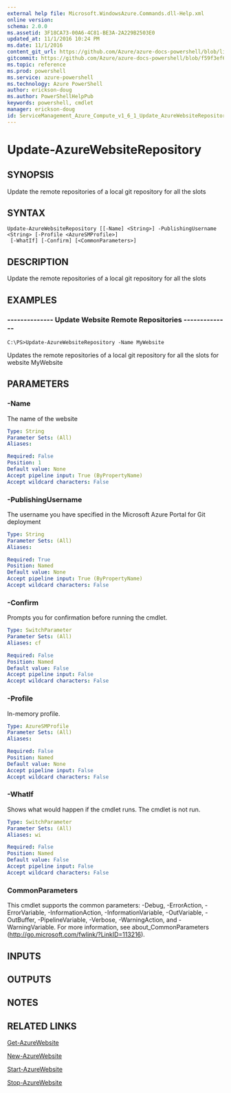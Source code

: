 ```yaml
---
external help file: Microsoft.WindowsAzure.Commands.dll-Help.xml
online version: 
schema: 2.0.0
ms.assetid: 3F18CA73-00A6-4C81-BE3A-2A229B2503E0
updated_at: 11/1/2016 10:24 PM
ms.date: 11/1/2016
content_git_url: https://github.com/Azure/azure-docs-powershell/blob/live/azureps-cmdlets-docs/ServiceManagement/Azure.Compute/v1.6.1/Update-AzureWebsiteRepository.md
gitcommit: https://github.com/Azure/azure-docs-powershell/blob/f59f3ef60bc592383812213e69fd77ba950759ed/azureps-cmdlets-docs/ServiceManagement/Azure.Compute/v1.6.1/Update-AzureWebsiteRepository.md
ms.topic: reference
ms.prod: powershell
ms.service: azure-powershell
ms.technology: Azure PowerShell
author: erickson-doug
ms.author: PowerShellHelpPub
keywords: powershell, cmdlet
manager: erickson-doug
id: ServiceManagement_Azure_Compute_v1_6_1_Update_AzureWebsiteRepository_md
---
```


# Update-AzureWebsiteRepository

## SYNOPSIS
Update the remote repositories of a local git repository for all the slots

## SYNTAX

```
Update-AzureWebsiteRepository [[-Name] <String>] -PublishingUsername <String> [-Profile <AzureSMProfile>]
 [-WhatIf] [-Confirm] [<CommonParameters>]
```

## DESCRIPTION
Update the remote repositories of a local git repository for all the slots

## EXAMPLES

### --------------  Update Website Remote Repositories --------------
```
C:\PS>Update-AzureWebsiteRepository -Name MyWebsite
```

Updates the remote repositories of a local git repository for all the slots for website MyWebsite

## PARAMETERS

### -Name
The name of the website

```yaml
Type: String
Parameter Sets: (All)
Aliases: 

Required: False
Position: 1
Default value: None
Accept pipeline input: True (ByPropertyName)
Accept wildcard characters: False
```

### -PublishingUsername
The username you have specified in the Microsoft Azure Portal for Git deployment

```yaml
Type: String
Parameter Sets: (All)
Aliases: 

Required: True
Position: Named
Default value: None
Accept pipeline input: True (ByPropertyName)
Accept wildcard characters: False
```

### -Confirm
Prompts you for confirmation before running the cmdlet.

```yaml
Type: SwitchParameter
Parameter Sets: (All)
Aliases: cf

Required: False
Position: Named
Default value: False
Accept pipeline input: False
Accept wildcard characters: False
```

### -Profile
In-memory profile.

```yaml
Type: AzureSMProfile
Parameter Sets: (All)
Aliases: 

Required: False
Position: Named
Default value: None
Accept pipeline input: False
Accept wildcard characters: False
```

### -WhatIf
Shows what would happen if the cmdlet runs.
The cmdlet is not run.

```yaml
Type: SwitchParameter
Parameter Sets: (All)
Aliases: wi

Required: False
Position: Named
Default value: False
Accept pipeline input: False
Accept wildcard characters: False
```

### CommonParameters
This cmdlet supports the common parameters: -Debug, -ErrorAction, -ErrorVariable, -InformationAction, -InformationVariable, -OutVariable, -OutBuffer, -PipelineVariable, -Verbose, -WarningAction, and -WarningVariable. For more information, see about_CommonParameters (http://go.microsoft.com/fwlink/?LinkID=113216).

## INPUTS

## OUTPUTS

## NOTES

## RELATED LINKS

[Get-AzureWebsite](xref:ServiceManagement/Azure.Compute/v1.6.1/Get-AzureWebsite.md)

[New-AzureWebsite](xref:ServiceManagement/Azure.Compute/v1.6.1/New-AzureWebsite.md)

[Start-AzureWebsite](xref:ServiceManagement/Azure.Compute/v1.6.1/Start-AzureWebsite.md)

[Stop-AzureWebsite](xref:ServiceManagement/Azure.Compute/v1.6.1/Stop-AzureWebsite.md)


